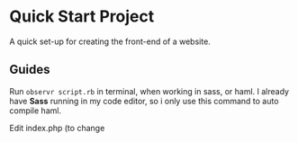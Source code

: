 # Quick Start Project
A quick set-up for creating the front-end of a website.


## Guides
Run ```observr script.rb``` in terminal, when working in sass, or haml. I already have **Sass** running in my code editor, so i only use this command to auto compile haml.

Edit index.php (to change <title>), header.haml, footer.haml, and create new pages inside the haml-pages folder for the theme you are creating.

To auto-compile the new pages edit the script.rb file and add your new pages
```
EXAMPLE:
--------
### BODY PAGES ###
  %x[haml haml-pages/home.haml haml-pages/home.html]
  ### NEW LINE ###
  %x[haml haml-pages/NEW-PAGE.haml haml-pages/NEW-PAGE.html]
  ### NEW LINE ###
```

For Sass you can edit script.rb and add this:
```
def compile_sass

%x[sass FILENAME.sass OUTPUT-FILENAME.css]
### REPEAT LINE ABOVE FOR MORE PAGES TO AUTO-COMPILE ###

end

sass(".*\.sass$") { |x|
  compile_sass
}
```

### Frameworks
* Animate JS
* Bootstrap v4
* Font Awesome
* Google Fonts
* Jquery 3.2.1
* Popper.js

### Preprocessor
* HAML
* SASS

### REQUIREMENTS
**Ruby 2.0+**

```
Installing Ruby 2.4
-------------------
sudo apt-add-repository ppa:brightbox/ruby-ng
sudo apt-get update
sudo apt-get install ruby2.4
```
- Gems Required:   
    - **Haml** 
    ```
    sudo gem install haml
    ```
    - **Observr**
    ```
    sudo gem install observr
    ```

    - **Sass**
    ```
    sudo gem install sass --no-user-install'
    ```
    
    - **Watchr**
    ```
    sudo gem install watchr
    ```
### NGINX REWRITE RULES
  
  These are the nginx config rules I use with Vagrant
- **Guide to Install NGINX/PHP/MYSQL on Ubuntu 16.04 & PHPMyAdmin**
```
https://www.digitalocean.com/community/tutorials/how-to-install-linux-nginx-mysql-php-lemp-stack-in-ubuntu-16-04
https://devanswers.co/installing-phpmyadmin-nginx-ubuntu-16-04-17-04/
https://websiteforstudents.com/setup-nginx-php-7-1-ubuntu-16-04-17-04/
https://www.howtoforge.com/tutorial/perfect-server-ubuntu-with-nginx-and-ispconfig-3/#-install-postfix-dovecot-mariadb-phpmyadmin-rkhunter-binutils
```

```

server {
    listen 80 default_server;
    listen [::]:80 default_server;

    root /vagrant/html;
    #change to your root folder
    
    index index.php index.html index.htm index.nginx-debian.html;      
  
    server_name server_domain_or_IP;
    #either localhost, or your online server domain
    
    location / {
        rewrite ^/$ /index.php?page=home;
        try_files $uri $uri/ /index.php?page=$uri;
    }

    location ~ \.php$ {
        include snippets/fastcgi-php.conf;
        fastcgi_pass unix:/run/php/php7.0-fpm.sock;
    }

    location ~ /\.ht {
        deny all;
    }
}

```

